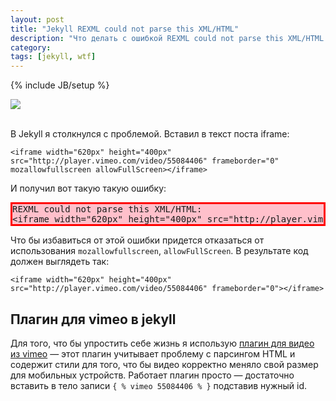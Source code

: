```yaml
---
layout: post
title: "Jekyll REXML could not parse this XML/HTML"
description: "Что делать с ошибкой REXML could not parse this XML/HTML в Jekyll?"
category: 
tags: [jekyll, wtf]
---
```

{% include JB/setup %}

![](http://31808.selcdn.ru/it-prm/pics/jekyll.png)
<br><br>


В Jekyll я столкнулся с проблемой. Вставил в текст поста iframe: 
<pre><code>&lt;iframe width="620px" height="400px" src="http://player.vimeo.com/video/55084406" frameborder="0" mozallowfullscreen allowFullScreen&gt;&lt;/iframe&gt;</code></pre>

И получил вот такую такую ошибку: 
 
<pre class="markdown-html-error" style="border: solid 3px red; background-color: pink">REXML could not parse this XML/HTML: 
&lt;iframe width="620px" height="400px" src="http://player.vimeo.com/video/123" frameborder="0" allowFullScreen&gt;&lt;/iframe&gt;</pre>
 
Что бы избавиться от этой ошибки придется отказаться от использования `mozallowfullscreen`, `allowFullScreen`. В результате код должен выглядеть так: 

<pre><code>&lt;iframe width="620px" height="400px" src="http://player.vimeo.com/video/55084406" frameborder="0"&gt;&lt;/iframe&gt;</code></pre>
 
## Плагин для vimeo в jekyll

Для того, что бы упростить себе жизнь я использую [плагин для видео из vimeo][] — этот плагин учитывает проблему с парсингом HTML и содержит стили для того, что бы видео корректно меняло свой размер для мобильных устройств. Работает плагин просто — достаточно вставить в тело записи `{ % vimeo 55084406 % }` подставив нужный id.

[плагин]: https://github.com/gummesson/jekyll-vimeo-plugin
[плагин для видео из vimeo]: https://gist.github.com/4414183